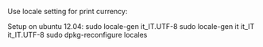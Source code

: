 Use locale setting for print currency:

Setup on ubuntu 12.04:
  sudo locale-gen it_IT.UTF-8
  sudo locale-gen it it_IT it_IT.UTF-8
  sudo dpkg-reconfigure locales
